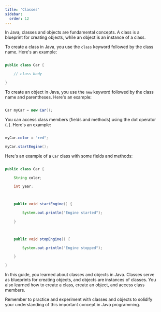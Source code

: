```yaml
---
title: 'Classes'
sidebar:
  order: 12
---
```


 



In Java, classes and objects are fundamental concepts. A class is a blueprint for creating objects, while an object is an instance of a class.





To create a class in Java, you use the `class` keyword followed by the class name. Here's an example:



```java

public class Car {

    // class body

}

```





To create an object in Java, you use the `new` keyword followed by the class name and parentheses. Here's an example:



```java

Car myCar = new Car();

```





You can access class members (fields and methods) using the dot operator (`.`). Here's an example:



```java

myCar.color = "red";

myCar.startEngine();

```





Here's an example of a `Car` class with some fields and methods:



```java

public class Car {

    String color;

    int year;

    

    public void startEngine() {

        System.out.println("Engine started");

    }

    

    public void stopEngine() {

        System.out.println("Engine stopped");

    }

}

```





In this guide, you learned about classes and objects in Java. Classes serve as blueprints for creating objects, and objects are instances of classes. You also learned how to create a class, create an object, and access class members.



Remember to practice and experiment with classes and objects to solidify your understanding of this important concept in Java programming.
